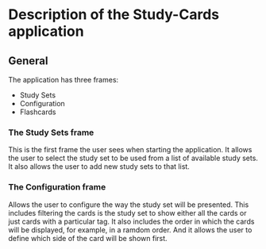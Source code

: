 # Description of the Study-Cards application
## General
The application has three frames: 
* Study Sets 
* Configuration 
* Flashcards
### The Study Sets frame
This is the first frame the user sees when starting the application. It allows the user to select the study set to be used from a list of available study sets. It also allows the user to add new study sets to that list.
### The Configuration frame
Allows the user to configure the way the study set will be presented. This includes filtering the cards is the study set to show either all the cards or just cards with a particular tag. It also includes the order in which the cards will be displayed, for example, in a ramdom order. And it allows the user to define which side of the card will be shown first.
